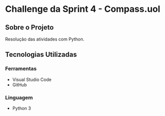 # Challenge da Sprint 4 - Compass.uol

## Sobre o Projeto
Resolução das atividades com Python.
## Tecnologias Utilizadas
### Ferramentas
- Visual Studio Code
- GitHub
### Linguagem
- Python 3
